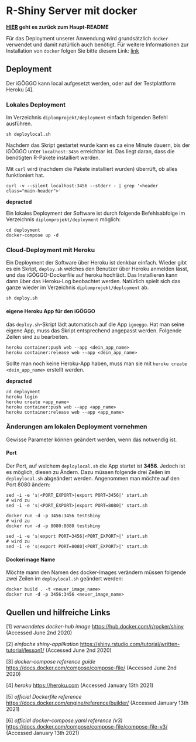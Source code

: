 # R-Shiny Server mit docker

**[HIER](https://github.com/iGOEGGO/diplomprojekt/blob/master/README.md) geht es zurück zum Haupt-README**

Für das Deployment unserer Anwendung wird grundsätzlich `docker` verwendet und damit natürlich auch benötigt. 
Für weitere Informationen zur Installation von `docker` folgen Sie bitte diesem Link: [link](https://docs.docker.com/engine/install/)

## Deployment 
Der iGÖGGO kann local aufgesetzt werden, oder auf der Testplattform Heroku [4].

### Lokales Deployment

Im Verzeichnis `diplomprojekt/deployment` einfach folgenden Befehl ausführen.

```shell
sh deploylocal.sh
```
Nachdem das Skript gestartet wurde kann es ca eine Minute dauern, bis der iGÖGGO unter `localhost:3456` erreichbar ist. Das liegt daran, dass die benötigten R-Pakete installiert werden.

Mit `curl` wird (nachdem die Pakete installiert wurden) überrüft, ob alles funktioniert hat.
```shell
curl -v --silent localhost:3456 --stderr - | grep '<header class="main-header">'
```

**depracted**

Ein lokales Deployment der Software ist durch folgende Befehlsabfolge im Verzeichnis `diplomprojekt/deployment` möglich: 

```shell
cd deployment
docker-compose up -d
```

### Cloud-Deployment mit Heroku

Ein Deployment der Software über Heroku ist denkbar einfach. Wieder gibt es ein Skript, `deploy.sh` welches den Benutzer über Heroku anmelden lässt, und das iGÖGGO-Dockerfile auf heroku hochlädt. Das Installieren kann dann über das Heroku-Log beobachtet werden. Natürlich spielt sich das ganze wieder im Verzeichnis `diplomprojekt/deployment` ab.

```shell
sh deploy.sh
```

#### eigene Heroku App für den iGÖGGO
das `deploy.sh`-Skript lädt automatisch auf die App `igoeggo`. Hat man seine eigene App, muss das Skript entsprechend angepasst werden. Folgende Zeilen sind zu bearbeiten.

```shell
heroku container:push web --app <dein_app_name>
heroku container:release web --app <dein_app_name>
```

Sollte man noch keine Heroku-App haben, muss man sie mit `heroku create <dein_app_name>` erstellt werden.

**depracted**

```shell
cd deployment
heroku login
heroku create <app_name>
heroku container:push web --app <app_name>
heroku container:release web --app <app_name>
```

### Änderungen am lokalen Deployment vornehmen
Gewisse Parameter können geändert werden, wenn das notwendig ist.

#### Port
Der Port, auf welchem `deploylocal.sh` die App startet ist **3456**. Jedoch ist es möglich, diesen zu Ändern. Dazu müssen folgende drei Zeilen im `deploylocal.sh` abgeändert werden. Angenommen man möchte auf den Port 8080 ändern:

```shell
sed -i -e 's|<PORT_EXPORT>|export PORT=3456|' start.sh
# wird zu
sed -i -e 's|<PORT_EXPORT>|export PORT=8080|' start.sh

docker run -d -p 3456:3456 testshiny
# wird zu
docker run -d -p 8080:8080 testshiny

sed -i -e 's|export PORT=3456|<PORT_EXPORT>|' start.sh
# wird zu
sed -i -e 's|export PORT=8080|<PORT_EXPORT>|' start.sh
```

#### Dockerimage Name
Möchte mann den Namen des docker-Images verändern müssen folgende zwei Zeilen im `deploylocal.sh` geändert werden:

```shell
docker build . -t <neuer_image_name>
docker run -d -p 3456:3456 <neuer_image_name>
```

## Quellen und hilfreiche Links

[1] *verwendetes docker-hub image* https://hub.docker.com/r/rocker/shiny (Accessed June 2nd 2020)

[2] *einfache shiny-applikation* https://shiny.rstudio.com/tutorial/written-tutorial/lesson1/ (Accessed June 2nd 2020)

[3] *docker-compose reference guide* https://docs.docker.com/compose/compose-file/ (Accessed June 2nd 2020)

[4] *heroku* https://heroku.com (Accessed January 13th 2021)

[5] *official Dockerfile reference* https://docs.docker.com/engine/reference/builder/ (Accessed January 13th 2021)

[6] *official docker-compose.yaml reference (v3)* https://docs.docker.com/compose/compose-file/compose-file-v3/ (Accessed January 13th 2021)
